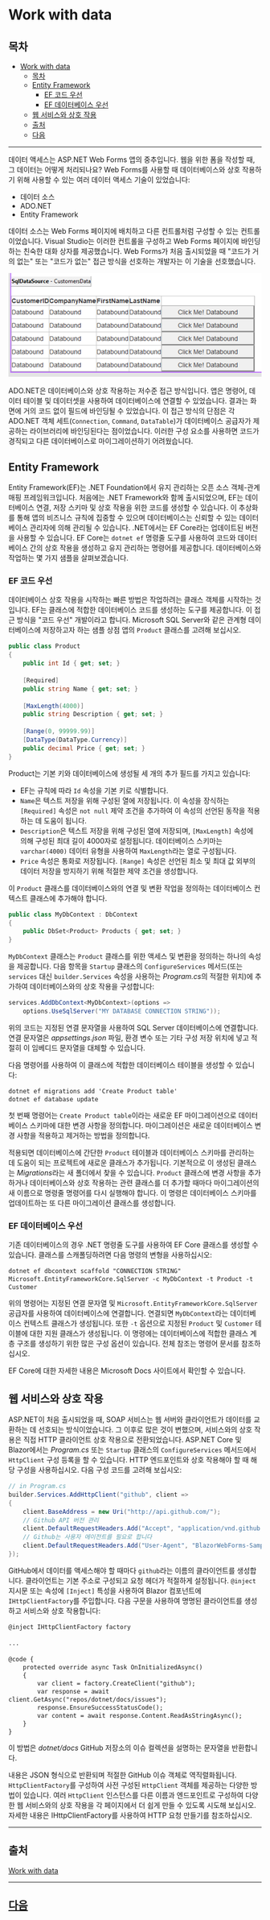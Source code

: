 # Work with data

## 목차
- [Work with data](#work-with-data)
  - [목차](#목차)
  - [Entity Framework](#entity-framework)
    - [EF 코드 우선](#ef-코드-우선)
    - [EF 데이터베이스 우선](#ef-데이터베이스-우선)
  - [웹 서비스와 상호 작용](#웹-서비스와-상호-작용)
  - [출처](#출처)
  - [다음](#다음)

---

데이터 액세스는 ASP.NET Web Forms 앱의 중추입니다. 웹을 위한 폼을 작성할 때, 그 데이터는 어떻게 처리되나요? Web Forms를 사용할 때 데이터베이스와 상호 작용하기 위해 사용할 수 있는 여러 데이터 액세스 기술이 있었습니다:

- 데이터 소스
- ADO.NET
- Entity Framework

데이터 소스는 Web Forms 페이지에 배치하고 다른 컨트롤처럼 구성할 수 있는 컨트롤이었습니다. Visual Studio는 이러한 컨트롤을 구성하고 Web Forms 페이지에 바인딩하는 친숙한 대화 상자를 제공했습니다. Web Forms가 처음 출시되었을 때 "코드가 거의 없는" 또는 "코드가 없는" 접근 방식을 선호하는 개발자는 이 기술을 선호했습니다.

![Data Sources](../img/10_data/datasources.png)

ADO.NET은 데이터베이스와 상호 작용하는 저수준 접근 방식입니다. 앱은 명령어, 데이터 테이블 및 데이터셋을 사용하여 데이터베이스에 연결할 수 있었습니다. 결과는 화면에 거의 코드 없이 필드에 바인딩될 수 있었습니다. 이 접근 방식의 단점은 각 ADO.NET 객체 세트(`Connection`, `Command`, `DataTable`)가 데이터베이스 공급자가 제공하는 라이브러리에 바인딩된다는 점이었습니다. 이러한 구성 요소를 사용하면 코드가 경직되고 다른 데이터베이스로 마이그레이션하기 어려웠습니다.

## Entity Framework

Entity Framework(EF)는 .NET Foundation에서 유지 관리하는 오픈 소스 객체-관계 매핑 프레임워크입니다. 처음에는 .NET Framework와 함께 출시되었으며, EF는 데이터베이스 연결, 저장 스키마 및 상호 작용을 위한 코드를 생성할 수 있습니다. 이 추상화를 통해 앱의 비즈니스 규칙에 집중할 수 있으며 데이터베이스는 신뢰할 수 있는 데이터베이스 관리자에 의해 관리될 수 있습니다. .NET에서는 EF Core라는 업데이트된 버전을 사용할 수 있습니다. EF Core는 `dotnet ef` 명령줄 도구를 사용하여 코드와 데이터베이스 간의 상호 작용을 생성하고 유지 관리하는 명령어를 제공합니다. 데이터베이스와 작업하는 몇 가지 샘플을 살펴보겠습니다.

### EF 코드 우선

데이터베이스 상호 작용을 시작하는 빠른 방법은 작업하려는 클래스 객체를 시작하는 것입니다. EF는 클래스에 적합한 데이터베이스 코드를 생성하는 도구를 제공합니다. 이 접근 방식을 "코드 우선" 개발이라고 합니다. Microsoft SQL Server와 같은 관계형 데이터베이스에 저장하고자 하는 샘플 상점 앱의 `Product` 클래스를 고려해 보십시오.

```csharp
public class Product
{
    public int Id { get; set; }

    [Required]
    public string Name { get; set; }

    [MaxLength(4000)]
    public string Description { get; set; }

    [Range(0, 99999.99)]
    [DataType(DataType.Currency)]
    public decimal Price { get; set; }
}
```

Product는 기본 키와 데이터베이스에 생성될 세 개의 추가 필드를 가지고 있습니다:

- EF는 규칙에 따라 `Id` 속성을 기본 키로 식별합니다.
- `Name`은 텍스트 저장을 위해 구성된 열에 저장됩니다. 이 속성을 장식하는 `[Required]` 속성은 `not null` 제약 조건을 추가하여 이 속성의 선언된 동작을 적용하는 데 도움이 됩니다.
- `Description`은 텍스트 저장을 위해 구성된 열에 저장되며, `[MaxLength]` 속성에 의해 구성된 최대 길이 4000자로 설정됩니다. 데이터베이스 스키마는 `varchar(4000)` 데이터 유형을 사용하여 `MaxLength`라는 열로 구성됩니다.
- `Price` 속성은 통화로 저장됩니다. `[Range]` 속성은 선언된 최소 및 최대 값 외부의 데이터 저장을 방지하기 위해 적절한 제약 조건을 생성합니다.

이 `Product` 클래스를 데이터베이스와의 연결 및 변환 작업을 정의하는 데이터베이스 컨텍스트 클래스에 추가해야 합니다.

```csharp
public class MyDbContext : DbContext
{
    public DbSet<Product> Products { get; set; }
}
```

`MyDbContext` 클래스는 `Product` 클래스를 위한 액세스 및 변환을 정의하는 하나의 속성을 제공합니다. 다음 항목을 `Startup` 클래스의 `ConfigureServices` 메서드(또는 `services` 대신 `builder.Services` 속성을 사용하는 *Program.cs*의 적절한 위치)에 추가하여 데이터베이스와의 상호 작용을 구성합니다:

```csharp
services.AddDbContext<MyDbContext>(options =>
    options.UseSqlServer("MY DATABASE CONNECTION STRING"));
```

위의 코드는 지정된 연결 문자열을 사용하여 SQL Server 데이터베이스에 연결합니다. 연결 문자열은 *appsettings.json* 파일, 환경 변수 또는 기타 구성 저장 위치에 넣고 적절히 이 임베디드 문자열을 대체할 수 있습니다.

다음 명령어를 사용하여 이 클래스에 적합한 데이터베이스 테이블을 생성할 수 있습니다:

```dotnetcli
dotnet ef migrations add 'Create Product table'
dotnet ef database update
```

첫 번째 명령어는 `Create Product table`이라는 새로운 EF 마이그레이션으로 데이터베이스 스키마에 대한 변경 사항을 정의합니다. 마이그레이션은 새로운 데이터베이스 변경 사항을 적용하고 제거하는 방법을 정의합니다.

적용되면 데이터베이스에 간단한 `Product` 테이블과 데이터베이스 스키마를 관리하는 데 도움이 되는 프로젝트에 새로운 클래스가 추가됩니다. 기본적으로 이 생성된 클래스는 *Migrations*라는 새 폴더에서 찾을 수 있습니다. `Product` 클래스에 변경 사항을 추가하거나 데이터베이스와 상호 작용하는 관련 클래스를 더 추가할 때마다 마이그레이션의 새 이름으로 명령줄 명령어를 다시 실행해야 합니다. 이 명령은 데이터베이스 스키마를 업데이트하는 또 다른 마이그레이션 클래스를 생성합니다.

### EF 데이터베이스 우선

기존 데이터베이스의 경우 .NET 명령줄 도구를 사용하여 EF Core 클래스를 생성할 수 있습니다. 클래스를 스캐폴딩하려면 다음 명령의 변형을 사용하십시오:

```dotnetcli
dotnet ef dbcontext scaffold "CONNECTION STRING" Microsoft.EntityFrameworkCore.SqlServer -c MyDbContext -t Product -t Customer
```

위의 명령어는 지정된 연결 문자열 및 `Microsoft.EntityFrameworkCore.SqlServer` 공급자를 사용하여 데이터베이스에 연결합니다. 연결되면 `MyDbContext`라는 데이터베이스 컨텍스트 클래스가 생성됩니다. 또한 `-t` 옵션으로 지정된 `Product` 및 `Customer` 테이블에 대한 지원 클래스가 생성됩니다. 이 명령에는 데이터베이스에 적합한 클래스 계층 구조를 생성하기 위한 많은 구성 옵션이 있습니다. 전체 참조는 명령어 문서를 참조하십시오.

EF Core에 대한 자세한 내용은 Microsoft Docs 사이트에서 확인할 수 있습니다.

## 웹 서비스와 상호 작용

ASP.NET이 처음 출시되었을 때, SOAP 서비스는 웹 서버와 클라이언트가 데이터를 교환하는 데 선호되는 방식이었습니다. 그 이후로 많은 것이 변했으며, 서비스와의 상호 작용은 직접 HTTP 클라이언트 상호 작용으로 전환되었습니다. ASP.NET Core 및 Blazor에서는 *Program.cs* 또는 `Startup` 클래스의 `ConfigureServices` 메서드에서 `HttpClient` 구성 등록을 할 수 있습니다. HTTP 엔드포인트와 상호 작용해야 할 때 해당 구성을 사용하십시오. 다음 구성 코드를 고려해 보십시오:

```csharp
// in Program.cs
builder.Services.AddHttpClient("github", client =>
{
    client.BaseAddress = new Uri("http://api.github.com/");
    // Github API 버전 관리
    client.DefaultRequestHeaders.Add("Accept", "application/vnd.github.v3+json");
    // Github는 사용자 에이전트를 필요로 합니다
    client.DefaultRequestHeaders.Add("User-Agent", "BlazorWebForms-Sample");
});
```

GitHub에서 데이터를 액세스해야 할 때마다 `github`라는 이름의 클라이언트를 생성합니다. 클라이언트는 기본 주소로 구성되고 요청 헤더가 적절하게 설정됩니다. `@inject` 지시문 또는 속성에 `[Inject]` 특성을 사용하여 Blazor 컴포넌트에 `IHttpClientFactory`를 주입합니다. 다음 구문을 사용하여 명명된 클라이언트를 생성하고 서비스와 상호 작용합니다:

```razor
@inject IHttpClientFactory factory

...

@code {
    protected override async Task OnInitializedAsync()
    {
        var client = factory.CreateClient("github");
        var response = await client.GetAsync("repos/dotnet/docs/issues");
        response.EnsureSuccessStatusCode();
        var content = await response.Content.ReadAsStringAsync();
    }
}
```

이 방법은 *dotnet/docs* GitHub 저장소의 이슈 컬렉션을 설명하는 문자열을 반환합니다.

 내용은 JSON 형식으로 반환되며 적절한 GitHub 이슈 객체로 역직렬화됩니다. `HttpClientFactory`를 구성하여 사전 구성된 `HttpClient` 객체를 제공하는 다양한 방법이 있습니다. 여러 `HttpClient` 인스턴스를 다른 이름과 엔드포인트로 구성하여 다양한 웹 서비스와의 상호 작용을 각 페이지에서 더 쉽게 만들 수 있도록 시도해 보십시오. 자세한 내용은 IHttpClientFactory를 사용하여 HTTP 요청 만들기를 참조하십시오.
 
---
## 출처
[Work with data](https://learn.microsoft.com/en-us/dotnet/architecture/blazor-for-web-forms-developers/data)

---
## [다음](./11_middleware.md)